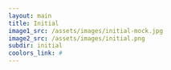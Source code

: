 ```yaml
---
layout: main
title: Initial
image1_src: /assets/images/initial-mock.jpg
image2_src: /assets/images/initial.png
subdir: initial
coolors_link: #
---
```

